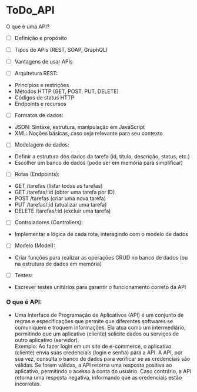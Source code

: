 # ToDo_API

O que é uma API?

- [ ] Definição e propósito
- [ ] Tipos de APIs (REST, SOAP, GraphQL)
- [ ] Vantagens de usar APIs

- [ ] Arquitetura REST:
* Princípios e restrições
* Métodos HTTP (GET, POST, PUT, DELETE)
* Códigos de status HTTP
* Endpoints e recursos

- [ ] Formatos de dados:
* JSON: Sintaxe, estrutura, manipulação em JavaScript
* XML: Noções básicas, caso seja relevante para seu contexto

- [ ] Modelagem de dados:
* Definir a estrutura dos dados da tarefa (id, título, descrição, status, etc.)
* Escolher um banco de dados (pode ser em memória para simplificar)

- [ ] Rotas (Endpoints):
* GET /tarefas (listar todas as tarefas)
* GET /tarefas/:id (obter uma tarefa por ID)
* POST /tarefas (criar uma nova tarefa)
* PUT /tarefas/:id (atualizar uma tarefa)
* DELETE /tarefas/:id (excluir uma tarefa)

- [ ] Controladores (Controllers):
* Implementar a lógica de cada rota, interagindo com o modelo de dados

- [ ] Modelo (Model):
* Criar funções para realizar as operações CRUD no banco de dados (ou na estrutura de dados em memória)

- [ ] Testes:
* Escrever testes unitários para garantir o funcionamento correto da API

### O que é API: ###
* Uma Interface de Programação de Aplicativos (API) é um conjunto de regras e especificações que permite que diferentes softwares se comuniquem e troquem informações. Ela atua    como um intermediário, permitindo que um aplicativo (cliente) solicite dados ou serviços de outro aplicativo (servidor). <br>
  Exemplo: Ao fazer login em um site de e-commerce, o aplicativo (cliente) envia suas credenciais (login e senha) para a API. A API, por sua vez, consulta o banco de dados para   verificar se as credenciais são válidas. Se forem válidas, a API retorna uma resposta positiva ao aplicativo, permitindo o acesso à conta do usuário. Caso contrário, a API      retorna uma resposta negativa, informando que as credenciais estão incorretas.
